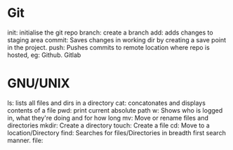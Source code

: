 # Git
init: initialise the git repo
branch: create a branch
add: adds changes to staging area
commit: Saves changes in working dir by creating a save point in the project.
push: Pushes commits to remote location where repo is hosted, eg: Github. Gitlab

# GNU/UNIX

ls: lists all files and dirs in a directory
cat: concatonates and displays contents of a file
pwd: print current absolute path
w: Shows who is logged in, what they're doing and for how long
mv: Move or rename files and directories
mkdir: Create a directory
touch: Create a file
cd: Move to a location/Directory
find: Searches for files/Directories in breadth first search manner.
file:

